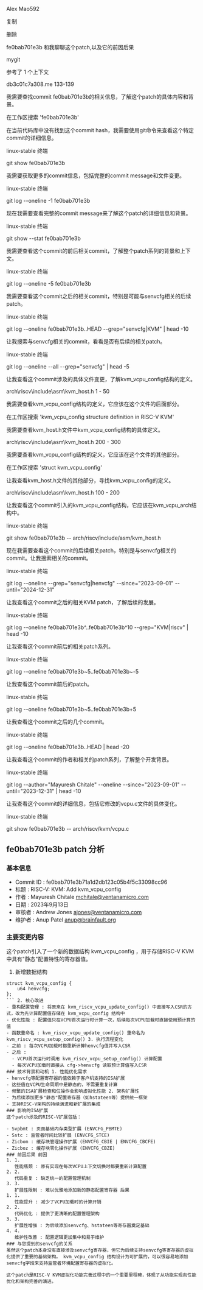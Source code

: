 Alex Mao592

复制

删除

fe0bab701e3b 和我聊聊这个patch,以及它的前因后果

mygit

参考了 1 个上下文

db3c01c7a308.me 133-139

我需要查找commit fe0bab701e3b的相关信息，了解这个patch的具体内容和背景。

在工作区搜索 'fe0bab701e3b'

在当前代码库中没有找到这个commit hash，我需要使用git命令来查看这个特定commit的详细信息。

linux-stable 终端

git show fe0bab701e3b

我需要获取更多的commit信息，包括完整的commit message和文件变更。

linux-stable 终端

git log --oneline -1 fe0bab701e3b

现在我需要查看完整的commit message来了解这个patch的详细信息和背景。

linux-stable 终端

git show --stat fe0bab701e3b

我需要查看这个commit的前后相关commit，了解整个patch系列的背景和上下文。

linux-stable 终端

git log --oneline -5 fe0bab701e3b

我需要查看这个commit之后的相关commit，特别是可能与senvcfg相关的后续patch。

linux-stable 终端

git log --oneline fe0bab701e3b..HEAD --grep="senvcfg\|KVM" | head -10

让我搜索与senvcfg相关的commit，看看是否有后续的相关patch。

linux-stable 终端

git log --oneline --all --grep="senvcfg" | head -5

让我查看这个commit涉及的具体文件变更，了解kvm_vcpu_config结构的定义。

arch\riscv\include\asm\kvm_host.h 1 - 50

我需要查看kvm_vcpu_config结构的定义，它应该在这个文件的后面部分。

在工作区搜索 'kvm_vcpu_config structure definition in RISC-V KVM'

我需要查看kvm_host.h文件中kvm_vcpu_config结构的具体定义。

arch\riscv\include\asm\kvm_host.h 200 - 300

我需要查看kvm_vcpu_config结构的定义，它应该在这个文件的其他部分。

在工作区搜索 'struct kvm_vcpu_config'

让我查看kvm_host.h文件的其他部分，寻找kvm_vcpu_config的定义。

arch\riscv\include\asm\kvm_host.h 100 - 200

让我查看这个commit引入的kvm_vcpu_config结构，它应该在kvm_vcpu_arch结构中。

linux-stable 终端

git show fe0bab701e3b -- arch/riscv/include/asm/kvm_host.h

现在我需要查看这个commit的后续相关patch，特别是与senvcfg相关的commit。让我搜索相关的commit。

linux-stable 终端

git log --oneline --grep="senvcfg\|henvcfg" --since="2023-09-01" --until="2024-12-31"

让我查看这个commit之后的相关KVM patch，了解后续的发展。

linux-stable 终端

git log --oneline fe0bab701e3b^..fe0bab701e3b^10 --grep="KVM\|riscv" | head -10

让我查看这个commit前后的相关patch系列。

linux-stable 终端

git log --oneline fe0bab701e3b~5..fe0bab701e3b~-5

让我查看这个commit前后的patch。

linux-stable 终端

git log --oneline fe0bab701e3b~5..fe0bab701e3b+5

让我查看这个commit之后的几个commit。

linux-stable 终端

git log --oneline fe0bab701e3b..HEAD | head -20

让我查看这个commit的作者和相关的patch系列，了解整个开发背景。

linux-stable 终端

git log --author="Mayuresh Chitale" --oneline --since="2023-09-01" --until="2023-12-31" | head -10

让我查看这个commit的详细信息，包括它修改的vcpu.c文件的具体变化。

linux-stable 终端

git show fe0bab701e3b -- arch/riscv/kvm/vcpu.c

## fe0bab701e3b patch 分析
### 基本信息
- Commit ID : fe0bab701e3b71a1d2db123c05b4f5c33098cc96
- 标题 : RISC-V: KVM: Add kvm_vcpu_config
- 作者 : Mayuresh Chitale mchitale@ventanamicro.com
- 日期 : 2023年9月13日
- 审核者 : Andrew Jones ajones@ventanamicro.com
- 维护者 : Anup Patel anup@brainfault.org
### 主要变更内容
这个patch引入了一个新的数据结构 kvm_vcpu_config ，用于存储RISC-V KVM中具有"静态"配置特性的寄存器值。
 1. 新增数据结构
```
struct kvm_vcpu_config {
    u64 henvcfg;
};
``` 2. 核心改进
- 重构配置管理 : 将原来在 kvm_riscv_vcpu_update_config() 中直接写入CSR的方式，改为先计算配置值存储在 kvm_vcpu_config 结构中
- 优化性能 : 配置值只在VCPU首次运行时计算一次，后续每次VCPU加载时直接使用预计算的值
- 函数重命名 : kvm_riscv_vcpu_update_config() 重命名为 kvm_riscv_vcpu_setup_config() 3. 执行流程变化
- 之前 : 每次VCPU加载时都重新计算henvcfg值并写入CSR
- 之后 :
  - VCPU首次运行时调用 kvm_riscv_vcpu_setup_config() 计算配置
  - 每次VCPU加载时直接从 cfg->henvcfg 读取预计算值写入CSR
### 技术背景和动机 1. 性能优化需求
- henvcfg等配置寄存器的值依赖于客户机支持的ISA扩展
- 这些值在VCPU生命周期中是静态的，不需要重复计算
- 频繁的ISA扩展检查和位操作会影响虚拟化性能 2. 架构扩展性
- 为后续添加更多"静态"配置寄存器（如hstateen等）提供统一框架
- 支持RISC-V架构的持续演进和新扩展的集成
### 影响的ISA扩展
这个patch涉及的RISC-V扩展包括：

- Svpbmt : 页面基础内存类型扩展 (ENVCFG_PBMTE)
- Sstc : 监管者时间比较扩展 (ENVCFG_STCE)
- Zicbom : 缓存块管理操作扩展 (ENVCFG_CBIE | ENVCFG_CBCFE)
- Zicboz : 缓存块零化操作扩展 (ENVCFG_CBZE)
### 前因后果 前因
1. 1.
   性能瓶颈 : 原有实现在每次VCPU上下文切换时都要重新计算配置
2. 2.
   代码重复 : 缺乏统一的配置管理机制
3. 3.
   扩展性限制 : 难以优雅地添加新的静态配置寄存器 后果
1. 1.
   性能提升 : 减少了VCPU加载时的计算开销
2. 2.
   代码优化 : 提供了更清晰的配置管理架构
3. 3.
   扩展性增强 : 为后续添加senvcfg、hstateen等寄存器奠定基础
4. 4.
   维护性改善 : 配置逻辑更加集中和易于维护
### 与您提到的senvcfg的关系
虽然这个patch本身没有直接涉及senvcfg寄存器，但它为后续支持senvcfg等寄存器的虚拟化提供了重要的基础架构。 kvm_vcpu_config 结构设计为可扩展的，可以很容易地添加senvcfg字段来支持监管者环境配置寄存器的虚拟化。

这个patch是RISC-V KVM虚拟化功能完善过程中的一个重要里程碑，体现了从功能实现向性能优化和架构完善的演进。
